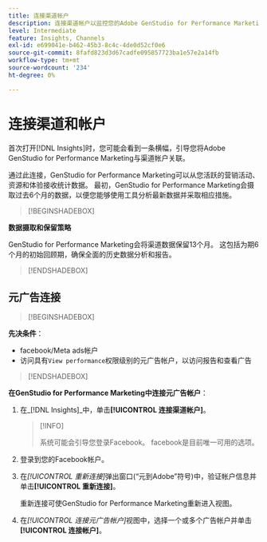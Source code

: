 ```yaml
---
title: 连接渠道帐户
description: 连接渠道帐户以监控您的Adobe GenStudio for Performance Marketing营销活动和资源效果。
level: Intermediate
feature: Insights, Channels
exl-id: e699041e-b462-45b3-8c4c-4de0d52cf0e6
source-git-commit: 8fafd823d3d67cadfe095857723ba1e57e2a14fb
workflow-type: tm+mt
source-wordcount: '234'
ht-degree: 0%

---
```


# 连接渠道和帐户

首次打开[!DNL Insights]时，您可能会看到一条横幅，引导您将Adobe GenStudio for Performance Marketing与渠道帐户关联。

通过此连接，GenStudio for Performance Marketing可以从您活跃的营销活动、资源和体验接收统计数据。 最初，GenStudio for Performance Marketing会摄取过去6个月的数据，以便您能够使用工具分析最新数据并采取相应措施。

>[!BEGINSHADEBOX]

**数据摄取和保留策略**

GenStudio for Performance Marketing会将渠道数据保留13个月。 这包括为期6个月的初始回顾期，确保全面的历史数据分析和报告。

>[!ENDSHADEBOX]

## 元广告连接

>[!BEGINSHADEBOX]

**先决条件**：

- facebook/Meta ads帐户
- 访问具有`View performance`权限级别的元广告帐户，以访问报告和查看广告

>[!ENDSHADEBOX]

**在GenStudio for Performance Marketing中连接元广告帐户**：

1. 在&#x200B;_[!DNL Insights]_中，单击&#x200B;**[!UICONTROL 连接渠道帐户]**。

   >[!INFO]
   >
   >系统可能会引导您登录Facebook。 facebook是目前唯一可用的选项。

1. 登录到您的Facebook帐户。

1. 在&#x200B;_[!UICONTROL 重新连接]_&#x200B;弹出窗口(“元到Adobe”符号)中，验证帐户信息并单击&#x200B;**[!UICONTROL 重新连接]**。

   重新连接可使GenStudio for Performance Marketing重新进入视图。

1. 在&#x200B;_[!UICONTROL 连接元广告帐户]_&#x200B;视图中，选择一个或多个广告帐户并单击&#x200B;**[!UICONTROL 连接帐户]**。
<!--
>[!INFO]
>
>You may receive an error if you previously enrolled the channel account with GenStudio for Performance Marketing.

The new user experience shows a banner to connect an account. There is not option to connect yet after you have one connection.
-->

